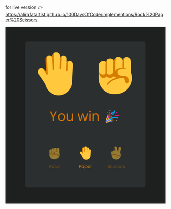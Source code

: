 for live version 👉 https://alirafatartist.github.io/100DaysOfCode/implementions/Rock%20Paper%20Scissors


![alt text](image.png)